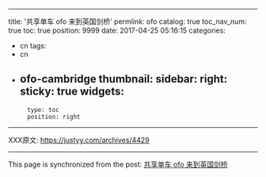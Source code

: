 
---
title: '共享单车 ofo 来到英国剑桥'
permlink: ofo
catalog: true
toc_nav_num: true
toc: true
position: 9999
date: 2017-04-25 05:16:15
categories:
- cn
tags:
- cn
- ofo-cambridge
thumbnail: 
sidebar:
    right:
        sticky: true
widgets:
    -
        type: toc
        position: right
---


XXX原文: https://justyy.com/archives/4429

- - -

This page is synchronized from the post: [共享单车 ofo 来到英国剑桥](https://steemit.com/@justyy/ofo)
